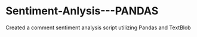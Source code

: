 # Sentiment-Anlysis---PANDAS
Created a comment sentiment analysis script utilizing Pandas and TextBlob
